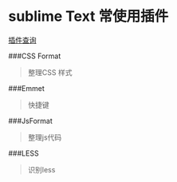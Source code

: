 # sublime Text 常使用插件

[插件查询](https://packagecontrol.io/)

###CSS Format

>整理CSS 样式

###Emmet 

> 快捷键

###JsFormat

>整理js代码

###LESS
>识别less
